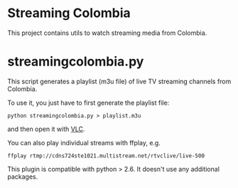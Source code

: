 Streaming Colombia
==================

This project contains utils to watch streaming media from Colombia.

# streamingcolombia.py #

This script generates a playlist (m3u file) of live TV streaming channels from Colombia.

To use it, you just have to first generate the playlist file:

	python streamingcolombia.py > playlist.m3u

and then open it with [VLC](http://www.videolan.org/vlc/).

You can also play individual streams with ffplay, e.g.

	ffplay rtmp://cdns724ste1021.multistream.net/rtvclive/live-500

This plugin is compatible with python > 2.6. It doesn't use any additional packages.
